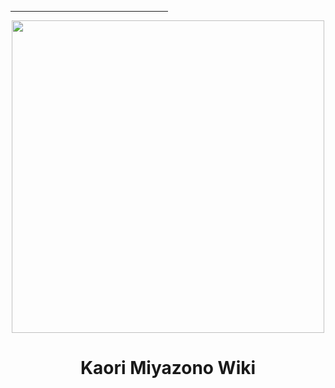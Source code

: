 
<hr style="width:50%;text-align:left;margin-left:0">


<p align="center">
   <a href="kaori.wiki"><img src="https://images.fanart.tv/fanart/your-lie-in-april-5db1c49300e8d.png" width="500px"></a>
  <h1 align="center">Kaori Miyazono Wiki</h1>
</p>
